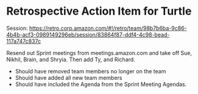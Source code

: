 
# Retrospective Action Item for Turtle
Session: https://retro.corp.amazon.com/#!/retro/team/98b7b6ba-9c86-4b4b-acf3-0989149296eb/session/83864f87-ddf4-4c98-bead-117a747c837c

Resend out Sprint meetings from meetings.amazon.com and take off Sue, Nikhil, Brain, and Shryia. Then add Ty, and Richard.

- Should have removed team members no longer on the team
- Should have added all new team members
- Should have included the Agenda from the Sprint Meeting Agendas.
